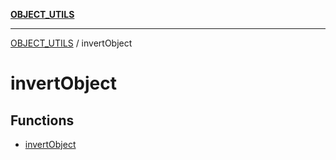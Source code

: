 [**OBJECT_UTILS**](../README.md)

***

[OBJECT_UTILS](../README.md) / invertObject

# invertObject

## Functions

- [invertObject](functions/invertObject.md)
